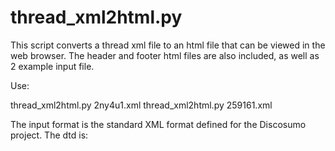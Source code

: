 # thread_xml2html.py

This script converts a thread xml file to an html file that can be viewed in the web browser.
The header and footer html files are also included, as well as 2 example input file.

Use:

thread_xml2html.py 2ny4u1.xml
thread_xml2html.py 259161.xml

The input format is the standard XML format defined for the Discosumo project. The dtd is:

<!ELEMENT thread (threadid,title,post+,category*,type*,nrofviews?)>
<!ELEMENT post (postid,author,timestamp,parent*,upvotes?,downvotes?,body)>
<!ELEMENT author (#PCDATA)>
<!ELEMENT timestamp (#PCDATA)>
<!ELEMENT parent (#PCDATA)>
<!ELEMENT upvotes (#PCDATA)>
<!ELEMENT downvotes (#PCDATA)>
<!ELEMENT body (content,url*)>
<!ELEMENT content (#PCDATA)>
<!ELEMENT url (#PCDATA)>
